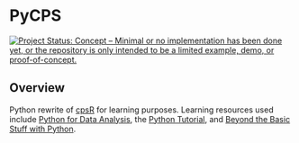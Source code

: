 # PyCPS

[![Project Status: Concept – Minimal or no implementation has been done yet, or the repository is only intended to be a limited example, demo, or proof-of-concept.](https://www.repostatus.org/badges/latest/concept.svg)](https://www.repostatus.org/#concept)

## Overview

Python rewrite of [cpsR](https://github.com/matt-saenz/cpsR) for learning purposes. Learning resources used include [Python for Data Analysis](https://www.oreilly.com/library/view/python-for-data/9781491957653/), the [Python Tutorial](https://docs.python.org/3.9/tutorial/index.html), and [Beyond the Basic Stuff with Python](https://nostarch.com/beyond-basic-stuff-python).
